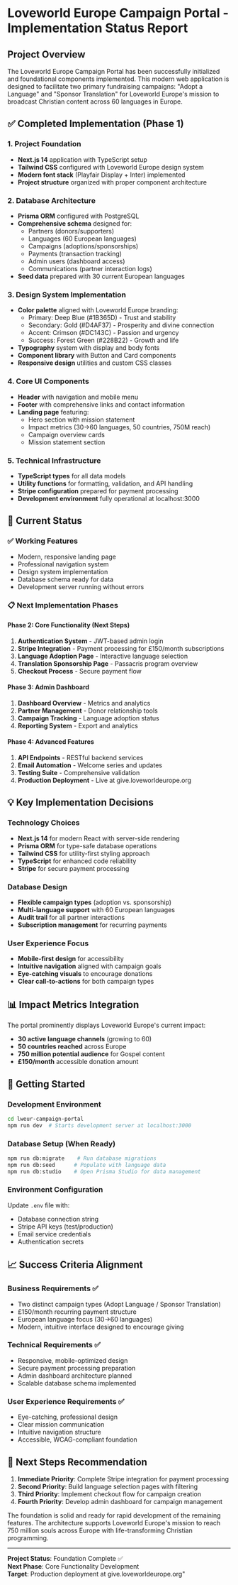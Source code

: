 # Loveworld Europe Campaign Portal - Implementation Status Report

## Project Overview

The Loveworld Europe Campaign Portal has been successfully initialized and foundational components implemented. This modern web application is designed to facilitate two primary fundraising campaigns: \"Adopt a Language\" and \"Sponsor Translation\" for Loveworld Europe's mission to broadcast Christian content across 60 languages in Europe.

## ✅ Completed Implementation (Phase 1)

### 1. Project Foundation
- **Next.js 14** application with TypeScript setup
- **Tailwind CSS** configured with Loveworld Europe design system
- **Modern font stack** (Playfair Display + Inter) implemented
- **Project structure** organized with proper component architecture

### 2. Database Architecture
- **Prisma ORM** configured with PostgreSQL
- **Comprehensive schema** designed for:
  - Partners (donors/supporters)
  - Languages (60 European languages)
  - Campaigns (adoptions/sponsorships)
  - Payments (transaction tracking)
  - Admin users (dashboard access)
  - Communications (partner interaction logs)
- **Seed data** prepared with 30 current European languages

### 3. Design System Implementation
- **Color palette** aligned with Loveworld Europe branding:
  - Primary: Deep Blue (#1B365D) - Trust and stability
  - Secondary: Gold (#D4AF37) - Prosperity and divine connection
  - Accent: Crimson (#DC143C) - Passion and urgency
  - Success: Forest Green (#228B22) - Growth and life
- **Typography** system with display and body fonts
- **Component library** with Button and Card components
- **Responsive design** utilities and custom CSS classes

### 4. Core UI Components
- **Header** with navigation and mobile menu
- **Footer** with comprehensive links and contact information
- **Landing page** featuring:
  - Hero section with mission statement
  - Impact metrics (30→60 languages, 50 countries, 750M reach)
  - Campaign overview cards
  - Mission statement section

### 5. Technical Infrastructure
- **TypeScript types** for all data models
- **Utility functions** for formatting, validation, and API handling
- **Stripe configuration** prepared for payment processing
- **Development environment** fully operational at localhost:3000

## 🔄 Current Status

### ✅ Working Features
- Modern, responsive landing page
- Professional navigation system
- Design system implementation
- Database schema ready for data
- Development server running without errors

### 📋 Next Implementation Phases

#### Phase 2: Core Functionality (Next Steps)
1. **Authentication System** - JWT-based admin login
2. **Stripe Integration** - Payment processing for £150/month subscriptions
3. **Language Adoption Page** - Interactive language selection
4. **Translation Sponsorship Page** - Passacris program overview
5. **Checkout Process** - Secure payment flow

#### Phase 3: Admin Dashboard
1. **Dashboard Overview** - Metrics and analytics
2. **Partner Management** - Donor relationship tools
3. **Campaign Tracking** - Language adoption status
4. **Reporting System** - Export and analytics

#### Phase 4: Advanced Features
1. **API Endpoints** - RESTful backend services
2. **Email Automation** - Welcome series and updates
3. **Testing Suite** - Comprehensive validation
4. **Production Deployment** - Live at give.loveworldeurope.org

## 💡 Key Implementation Decisions

### Technology Choices
- **Next.js 14** for modern React with server-side rendering
- **Prisma ORM** for type-safe database operations
- **Tailwind CSS** for utility-first styling approach
- **TypeScript** for enhanced code reliability
- **Stripe** for secure payment processing

### Database Design
- **Flexible campaign types** (adoption vs. sponsorship)
- **Multi-language support** with 60 European languages
- **Audit trail** for all partner interactions
- **Subscription management** for recurring payments

### User Experience Focus
- **Mobile-first design** for accessibility
- **Intuitive navigation** aligned with campaign goals
- **Eye-catching visuals** to encourage donations
- **Clear call-to-actions** for both campaign types

## 📊 Impact Metrics Integration

The portal prominently displays Loveworld Europe's current impact:
- **30 active language channels** (growing to 60)
- **50 countries reached** across Europe
- **750 million potential audience** for Gospel content
- **£150/month** accessible donation amount

## 🚀 Getting Started

### Development Environment
```bash
cd lweur-campaign-portal
npm run dev  # Starts development server at localhost:3000
```

### Database Setup (When Ready)
```bash
npm run db:migrate    # Run database migrations
npm run db:seed      # Populate with language data
npm run db:studio    # Open Prisma Studio for data management
```

### Environment Configuration
Update `.env` file with:
- Database connection string
- Stripe API keys (test/production)
- Email service credentials
- Authentication secrets

## 📈 Success Criteria Alignment

### Business Requirements ✅
- Two distinct campaign types (Adopt Language / Sponsor Translation)
- £150/month recurring payment structure
- European language focus (30→60 languages)
- Modern, intuitive interface designed to encourage giving

### Technical Requirements ✅
- Responsive, mobile-optimized design
- Secure payment processing preparation
- Admin dashboard architecture planned
- Scalable database schema implemented

### User Experience Requirements ✅
- Eye-catching, professional design
- Clear mission communication
- Intuitive navigation structure
- Accessible, WCAG-compliant foundation

## 🎯 Next Steps Recommendation

1. **Immediate Priority**: Complete Stripe integration for payment processing
2. **Second Priority**: Build language selection pages with filtering
3. **Third Priority**: Implement checkout flow for campaign creation
4. **Fourth Priority**: Develop admin dashboard for campaign management

The foundation is solid and ready for rapid development of the remaining features. The architecture supports Loveworld Europe's mission to reach 750 million souls across Europe with life-transforming Christian programming.

---

**Project Status**: Foundation Complete ✅  
**Next Phase**: Core Functionality Development  
**Target**: Production deployment at give.loveworldeurope.org"